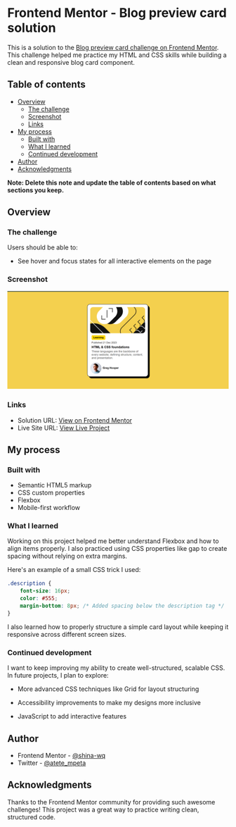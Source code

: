 # Frontend Mentor - Blog preview card solution

This is a solution to the [Blog preview card challenge on Frontend Mentor](https://www.frontendmentor.io/challenges/blog-preview-card-ckPaj01IcS). This challenge helped me practice my HTML and CSS skills while building a clean and responsive blog card component. 

## Table of contents

- [Overview](#overview)
  - [The challenge](#the-challenge)
  - [Screenshot](#screenshot)
  - [Links](#links)
- [My process](#my-process)
  - [Built with](#built-with)
  - [What I learned](#what-i-learned)
  - [Continued development](#continued-development)
- [Author](#author)
- [Acknowledgments](#acknowledgments)

**Note: Delete this note and update the table of contents based on what sections you keep.**

## Overview

### The challenge

Users should be able to:

- See hover and focus states for all interactive elements on the page

### Screenshot

![](./assets/images/screenshot.png)


### Links

- Solution URL: [View on Frontend Mentor](https://your-solution-url.com)
- Live Site URL: [View Live Project](https://your-live-site-url.com)

## My process

### Built with

- Semantic HTML5 markup
- CSS custom properties
- Flexbox
- Mobile-first workflow

### What I learned

Working on this project helped me better understand Flexbox and how to align items properly. I also practiced using CSS properties like gap to create spacing without relying on extra margins.

Here's an example of a small CSS trick I used:

```css
.description {
    font-size: 16px;
    color: #555;
    margin-bottom: 8px; /* Added spacing below the description tag */ 
}
```
I also learned how to properly structure a simple card layout while keeping it responsive across different screen sizes.

### Continued development

I want to keep improving my ability to create well-structured, scalable CSS. In future projects, I plan to explore:

- More advanced CSS techniques like Grid for layout structuring

- Accessibility improvements to make my designs more inclusive

- JavaScript to add interactive features


## Author

- Frontend Mentor - [@shina-wq](https://www.frontendmentor.io/profile/shina-wq)
- Twitter - [@atete_mpeta](https://x.com/atete_mpeta)


## Acknowledgments

Thanks to the Frontend Mentor community for providing such awesome challenges! This project was a great way to practice writing clean, structured code.